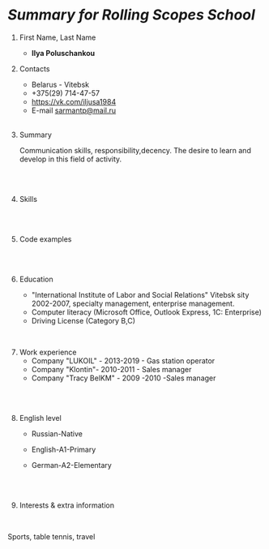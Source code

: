 # ***Summary for Rolling Scopes School***

1. First Name, Last Name

     - **Ilya Poluschankou** <br>
  
2. Contacts

     - Belarus - Vitebsk
     - +375(29) 714-47-57
     - <https://vk.com/iljusa1984>
     - E-mail sarmantp@mail.ru
     <br><br>

3. Summary <br>

     Communication skills, responsibility,decency. The desire to learn and develop in this field of activity. 

     <br><br>

4. Skills

     <br><br>

5. Code examples

   
     <br><br>

6. Education <br>

     - "International Institute of Labor and Social Relations" Vitebsk sity 2002-2007,
specialty management, enterprise management. <br>
     - Computer literacy (Microsoft Office, Outlook Express, 1C: Enterprise) <br>
     - Driving License (Category B,C)
     


 <br>

7. Work experience<br>
     - Company "LUKOIL" - 2013-2019 - Gas station operator <br>
     - Company "Klontin"- 2010-2011 - Sales manager <br>
     - Company  "Tracy BelKM" - 2009 -2010 -Sales manager

 <br><br>
     
8. English level

   * Russian-Native

   * English-A1-Primary

   * German-A2-Elementary
   

 <br><br>


9. Interests & extra information
 <br>
   
   Sports, table tennis, travel  
